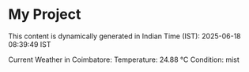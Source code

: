 # My Project

This content is dynamically generated in Indian Time (IST): 2025-06-18 08:39:49 IST


Current Weather in Coimbatore:
Temperature: 24.88 °C
Condition: mist
